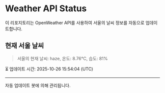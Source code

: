 
# Weather API Status

이 리포지토리는 OpenWeather API를 사용하여 서울의 날씨 정보를 자동으로 업데이트합니다.

## 현재 서울 날씨
> 서울의 현재 날씨: haze, 온도: 8.76°C, 습도: 81%

⏳ 업데이트 시간: 2025-10-26 15:54:04 (UTC)

---
자동 업데이트 봇에 의해 관리됩니다.

